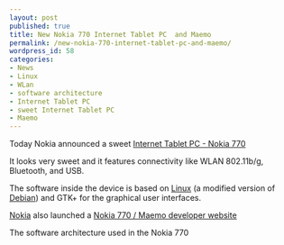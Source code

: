 ```yaml
---
layout: post
published: true
title: New Nokia 770 Internet Tablet PC  and Maemo
permalink: /new-nokia-770-internet-tablet-pc-and-maemo/
wordpress_id: 58
categories:
- News
- Linux
- WLan
- software architecture
- Internet Tablet PC
- sweet Internet Tablet PC
- Maemo
---
```



Today Nokia announced a sweet <a href="http://www.nokia.com/global/wayfinder/">Internet Tablet PC - Nokia 770</a>

It looks very sweet and it features connectivity like WLAN 802.11b/g, Bluetooth, and USB.

The software inside the device is based on <a href="https://www.kernel.org/">Linux</a> (a modified version of <a href="http://www.debian.org/">Debian</a>) and GTK+ for the graphical user interfaces.

<a href="http://www.nokia.com/global/">Nokia</a> also launched a <a href="http://maemo.org/">Nokia 770 / Maemo developer website</a>

The software architecture used in the Nokia 770
